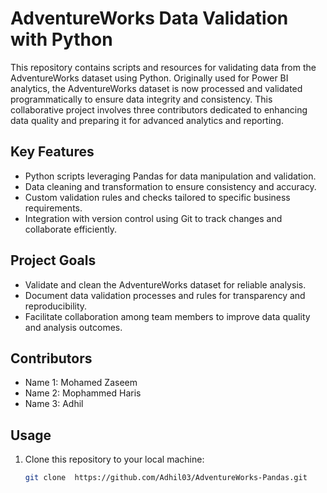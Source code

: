 # AdventureWorks Data Validation with Python

This repository contains scripts and resources for validating data from the AdventureWorks dataset using Python. Originally used for Power BI analytics, the AdventureWorks dataset is now processed and validated programmatically to ensure data integrity and consistency. This collaborative project involves three contributors dedicated to enhancing data quality and preparing it for advanced analytics and reporting.

## Key Features

- Python scripts leveraging Pandas for data manipulation and validation.
- Data cleaning and transformation to ensure consistency and accuracy.
- Custom validation rules and checks tailored to specific business requirements.
- Integration with version control using Git to track changes and collaborate efficiently.

## Project Goals

- Validate and clean the AdventureWorks dataset for reliable analysis.
- Document data validation processes and rules for transparency and reproducibility.
- Facilitate collaboration among team members to improve data quality and analysis outcomes.

## Contributors

- Name 1: Mohamed Zaseem
- Name 2: Mophammed Haris
- Name 3: Adhil

## Usage

1. Clone this repository to your local machine:
   ```bash
   git clone  https://github.com/Adhil03/AdventureWorks-Pandas.git
